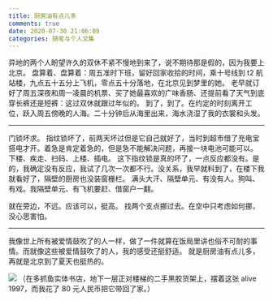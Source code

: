```yaml
---
title: 厨房油有点儿多
comments: true
date: 2020-07-30 21:06:09
categories: 随笔与个人文集
---
```

异地的两个人盼望许久的双休不紧不慢地到来了，说不期待那是假的，因为我要上北京。
盘算着、盘算着：周五准时下班，留好回家收拾的时间，乘十号线到 t2 航站楼，九点五十五分上飞机，零点五十分落地，在北京见到梦里的她。
老早就订好了周五深夜和周一凌晨的机票、买了她最喜欢的广味香肠、还提前看了天气到底穿长裤还是短裤：这过双休就跟过年似的。
到了，到了。在约定的时刻离开工位，跃入周五傍晚的人海。二十分钟后从海里出来，海水浇湿了我的衣裳和头发。

---

门锁坏求。
指纹锁坏了，前两天坏过但是它自己就好了，当时到超市借了充电宝搭电才开。着急是肯定着急的，但是急不能解决问题，再接一块电池可能可以。
下楼、疾走、扫码、上楼、插电。
这下指纹锁是真的坏了，一点反应都没有。是的，我确定没有反应，我试了几次一次都不行。没关系，我早就料到了，在楼下我就看好了，隔壁的厨房也没装窗栅栏。
满头大汗、隔壁单元、有没有人。狗叫、有戏。我隔壁单元、有飞机要赶、借窗户一翻。

就在旁边，不远。应该可以，挺高。
找两个支点挪过去。在空中只考虑如何挪，没心思害怕。

---

我像世上所有被爱情鼓吹了的人一样，做了一件就算在饭局里讲也俗不可耐的事情。而就像这些被爱情鼓吹了的人，我的感受还挺舒适。
就是厨房油有点儿多，再就是北京到了夏天也挺热的。

![](1.jpg)
（在多抓鱼实体书店，地下一层正对楼梯的二手黑胶货架上，摆着这张 alive 1997，而我花了 80 元人民币把它带回了家。）
